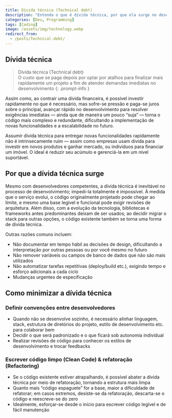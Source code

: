```yaml
---
title: Dívida técnica (Technical debt)
description: "Entenda o que é dívida técnica, por que ela surge no desenvolvimento de software e práticas objetivas para reduzir e gerenciar seu impacto ao mínimo."
categories: [Dev, Programming]
tags: [Coding]
image: /assets/img/technology.webp
redirect_from:
  - /posts/Technical-debt/
---
```


## Dívida técnica
> Dívida técnica (Technical debt)  
> O custo que se paga depois por optar por atalhos para finalizar mais rapidamente um projeto a fim de atender demandas imediatas no desenvolvimento
{: .prompt-info }

Assim como, ao contrair uma dívida financeira, é possível investir rapidamente no que é necessário, mas sofre-se pressão e paga-se juros sobre o principal, avançar rápido no desenvolvimento para resolver exigências imediatas — ainda que de maneira um pouco “suja” — torna o código mais complexo e redundante, dificultando a implementação de novas funcionalidades e a escalabilidade no futuro.

Assumir dívida técnica para entregar novas funcionalidades rapidamente não é intrinsecamente ruim — assim como empresas usam dívida para investir em novos produtos e ganhar mercado, ou indivíduos para financiar um imóvel. O ideal é reduzir seu acúmulo e gerenciá-la em um nível suportável.

## Por que a dívida técnica surge
Mesmo com desenvolvedores competentes, a dívida técnica é inevitável no processo de desenvolvimento; impedi-la totalmente é impossível. À medida que o serviço evolui, o código originalmente projetado pode chegar ao limite, e mesmo uma base legível e funcional pode exigir revisões de arquitetura. Além disso, com a evolução da tecnologia, bibliotecas e frameworks antes predominantes deixam de ser usados; ao decidir migrar o stack para outras opções, o código existente também se torna uma forma de dívida técnica.

Outras razões comuns incluem:
- Não documentar em tempo hábil as decisões de design, dificultando a interpretação por outras pessoas ou por você mesmo no futuro
- Não remover variáveis ou campos de banco de dados que não são mais utilizados
- Não automatizar tarefas repetitivas (deploy/build etc.), exigindo tempo e esforço adicionais a cada ciclo
- Mudanças urgentes de especificação

## Como minimizar a dívida técnica
### Definir convenções entre desenvolvedores
- Quando não se desenvolve sozinho, é necessário alinhar linguagem, stack, estrutura de diretórios do projeto, estilo de desenvolvimento etc. para colaborar bem
- Decidir o que será padronizado e o que ficará sob autonomia individual
- Realizar revisões de código para conhecer os estilos de desenvolvimento e trocar feedbacks

### Escrever código limpo (Clean Code) & refatoração (Refactoring)
- Se o código existente estiver atrapalhando, é possível abater a dívida técnica por meio de refatoração, tornando a estrutura mais limpa
- Quanto mais “código espaguete” for a base, maior a dificuldade de refatorar; em casos extremos, desiste-se da refatoração, descarta-se o código e reescreve-se do zero
- Idealmente, esforçar-se desde o início para escrever código legível e de fácil manutenção

